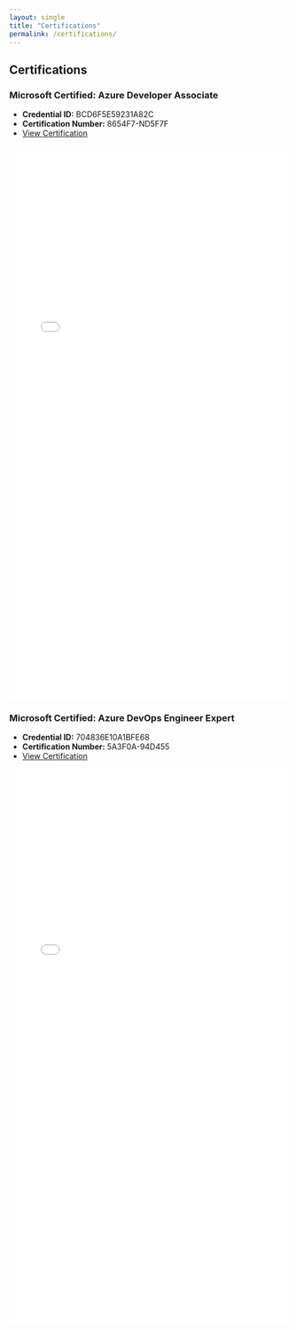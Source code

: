```yaml
---
layout: single
title: "Certifications"
permalink: /certifications/
---
```


## Certifications

### Microsoft Certified: Azure Developer Associate
- **Credential ID:** BCD6F5E59231A82C
- **Certification Number:** 8654F7-ND5F7F
- [View Certification](#azure-developer-associate)

<iframe class="pdf-viewer" src="/assets/certifications/Azure_Developer_Associate.pdf" width="100%" height="1000px" style="border: none;">
    This browser does not support PDFs. Please download the PDF to view it: <a href="/assets/certifications/Azure_Developer_Associate.pdf">Download PDF</a>.
</iframe>

### Microsoft Certified: Azure DevOps Engineer Expert
- **Credential ID:** 704836E10A1BFE68
- **Certification Number:** 5A3F0A-94D455
- [View Certification](#azure-devops-engineer-expert)

<iframe class="pdf-viewer" src="/assets/certifications/Azure_DevOps_Engineer_Expert.pdf" width="100%" height="1000px" style="border: none;">
    This browser does not support PDFs. Please download the PDF to view it: <a href="/assets/certifications/Azure_DevOps_Engineer_Expert.pdf">Download PDF</a>.
</iframe>

